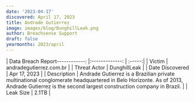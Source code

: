 ```yaml
---
date: '2023-04-17'
discovered: April 17, 2023
title: Andrade Gutierrez
image: images/blog/DunghillLeak.png
author: Breachsense Support
draft: false
yearmonths: 2023/april
---
```


| Data Breach Report------------:     |:-------------:    | :-----:|
| Victim      | andradegutierrez.com.br      | 
| Threat Actor      | DunghillLeak      | 
| Date Discovered      | Apr 17, 2023      | 
| Description      | Andrade Gutierrez is a Brazilian private multinational conglomerate headquartered in Belo Horizonte. As of 2013, Andrade Gutierrez is the second largest construction company in Brazil.      | 
| Leak Size      | 2.1TB      | 

